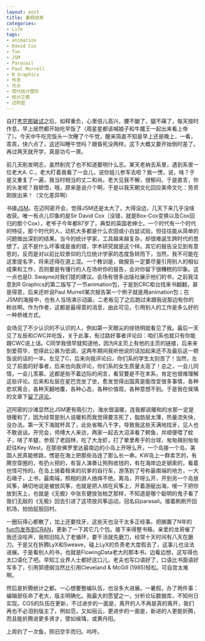 ```yaml
---
layout: post
title: 暑假结束
categories:
- Life
tags:
- animation
- David Cox
- fun
- JSM
- Parasail
- Paul Murrell
- R Graphics
- 作息
- 光头
- 现代统计图形
- 统计之都
- 迈阿密
---
```


自打[考完那破试](http://yihui.name/cn/2011/07/exams-done/)之后，如释重负，心里倍儿高兴，腰不酸了，腿不痛了，每天按时作息，早上居然都开始吃早饭了（周星星都该喊娘子和牛魔王一起出来看上帝了）。今天中午吃完饭头一次睡了个午觉，醒来简直不知是早上还是晚上，一看，乖乖，快六点了，这还叫睡午觉吗？跟昏死没两样。这下大概又要开始倒时差了。再过两天就开学，真是功亏一篑。

前几天削发明志，虽然削完了也不知道要明什么志。某天老衲去系里，遇到系里一位老大A. C.，老大盯着我看了一会儿，说你娃儿参军去啦？我一愣，说，啥？于是又重复了一遍，我当时相当的丈二和尚。老大见我不解，很郁闷，于是直言，你的头发呢？我顿悟，哦，原来是说介个啊，于是以我天朝文化回应美帝文化：劳资刚放出来！（文化差异啊）

书接[JSM](http://yihui.name/cn/2011/07/miami-beach/)。在迈阿密开会，觉得JSM还是太大了，大得没边，几天下来几乎没啥收获。唯一有点儿印象的是Sir David Cox（没错，就是Box-Cox变换以及Cox回归的那个Cox），老爷子今年都87岁了，典型的英国老绅士。一个时代有一个时代的特征，那个时代的人，动机大多都是什么农田或小白鼠试验，但往往能从简单的问题做出深刻的结果。当今的统计学家，工具越来越复杂，却很难诞生跨时代的思想了。这不是什么坏事或是谁的错，学术研究就是这个样。其它的报告没见到有意思的，反而是对以前比较景仰的几位统计学家的态度急转而下，当然，我不可能在这里提名字，将来还得在道上混。一个教训是，做报告一定要尽量引用别人的相似成果和工作，否则要是有懂行的人在场听你的报告，会对你留下很糟糕的印象。这一点也是D. Swayne对我们提的建议。会场有很多出版社展示他们的书，之前我注意到R Graphics的第二版写了一节animation包，于是到CRC柜台找来书翻翻，甚是得意，后来还听说Paul Murrell某次报告第一个例子就是用animation包；在JSM的海报中，也有人当场演示动画，二老板见了之后跑过来跟我说那边有你的粉丝啊。作为作者，这都是最得意的消息，由此可见，引用别人的工作是多么好的一种恭维方式。

会场见了不少认识的不认识的人，例如第一天眼尖的徐铣明就看见了我。最后一天见了左辰和CWC并吃饭，关于此事，有过路好事者评论曰：咱们系也就只有你能跟CWC说上话。C同学我很早就知道他，因为R主页上有他的主页的链接，后来来到爱荷华，觉得此公甚为低调，这两年期间我听他说的话加起来还不及最后这一顿饭说的话的一半。左见了C，后来向我评论曰，你们系的学生太刻苦了！当然，左见了前面的好事者，后来也向我评论，你们系的女生质量太高了！总之，一会儿同情，一会儿羡慕。这都是些不着边际的闲言，看官要是不在本系，肯定也很难理解这些评论。后来和左辰在星巴克坐了坐，愈发觉得出国真是能改变很多事情，各种悲欢离合，各种天翻地覆，各种心态，各种价值观，各种意想不到。于是我在侯瑀的文章下[留了评论](http://cos.name/2011/08/meaning-of-traveling/#comment-2364)。

迈阿密的沙滩显然比JSM更有吸引力，海水很温暖，连我都说暖和的水那一定是很暖和了，因为经常是别人说暖和而我觉得要冻死了，脂肪层太薄，热量流失快，没办法。第一天下海就杯具了，此处省略八千字，导致我这些天满地找牙，见人也不敢说话。开完会，师傅大人来访，两家一起去大沼泽看了鳄鱼，并顺便喂了蚊子，啃了羊腿，参观了老园林，吃了大龙虾，打了晕里希乎的台球，匆匆揖别匆匆赶往Key West，在那些佛罗里达最南边的小岛上开呀么开，一个岛接一个岛，美国人民真能修路，愣是在海上把那些岛连了那么长一串。KW岛上一群卖艺的，有腾空穿圈的，有扔火把的，有盲人演奏让狗狗收钱的，有在海岸边走钢索的，看着也怪可怜的。在岛上骑着租来的坑爹的自行车，游荡到了号称最南端的地方，一大石墩子，上书，最南端，照相的游人络绎不绝。离岛，开呀么开，开到另一个岛放风筝，确切地说是被放风筝，也就是把人绑在风筝上，开着游艇出海，嗖一下把你放到天上，也就是《无极》中张东健放张柏芝那样，不知道是哪个聪明的鬼子看了我们无敌的《无极》回去引进了这项放风筝运动，冠名曰parasail。接着刷刷开回机场，拍拍屁股回村。

一圈玩得心都散了，加上还要找牙，这些天也没干太多正经事。把搁置了N年的[fun包发布到CRAN](http://cran.r-project.org/package=fun)，更新了一下其它几个包。接下来得整书稿，亲爱的龙哥催了我还没吱声，我照旧陷入了老循环，要干活就先磨刀，经常十天时间有八天在磨刀。于是又在折腾LyX和Sweave，碰上LyX的负责老大度假去了，这事儿也没法进展。于是看别人的书，也就是FlowingData老大的那本书。边看边想，这写得也太口语化了吧。早知工业界人士都好这口儿，老夫也写口语好了，口语比书面语好写多了，引用郭德纲当然比引用Cleveland & McGill (1985)轻松。可自宫太难啊。

然后是折腾统计之都。一心想要整编队伍，也没多大进展。一暑假，办了两件事：编辑部任命了老大，版主明确化。我最大的愿望之一，分析论坛数据库，不知何日实现。COS的队伍在更新，不过进步的一面是，离开的人不再是真的离开，我们再也不必泪别版主了，例如范，又如丽云，更进步的一面是，新进的人更能折腾，而且能折腾进更多贤才，譬如侯瑀，或黄丹阳。

上周钓了一次鱼，照旧空手而归。呜呼。

